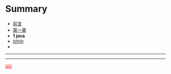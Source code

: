# Summary

*   [前言](README.md)
*   [第一章](chapter1.md)
   *  **1 java**
   *  *<u>hhhh</u>*
   *  ​

---

<hr />

<font style="color:red">jjjjjj<font>

